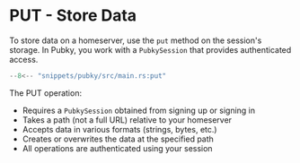 # PUT - Store Data

To store data on a homeserver, use the `put` method on the session's storage. In Pubky, you work with a `PubkySession` that provides authenticated access.

```rust
--8<-- "snippets/pubky/src/main.rs:put"
```

The PUT operation:

- Requires a `PubkySession` obtained from signing up or signing in
- Takes a path (not a full URL) relative to your homeserver
- Accepts data in various formats (strings, bytes, etc.)
- Creates or overwrites the data at the specified path
- All operations are authenticated using your session
